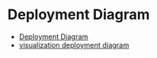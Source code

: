 # Deployment Diagram
* [Deployment Diagram](https://viewer.diagrams.net/?tags=%7B%7D&target=blank&highlight=0000ff&edit=_blank&layers=1&nav=1&title=Diagrama%20de%20despliegue.drawio#Uhttps%3A%2F%2Fdrive.google.com%2Fuc%3Fid%3D1puOzU9POWGMG2MZ90b2_X7ZGtkc_fIRz%26export%3Ddownload)
* [visualization deployment diagram](Deployment_Diagram.md)